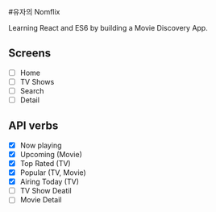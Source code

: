 #유자의 Nomflix

Learning React and ES6 by building a Movie Discovery App.

## Screens

- [ ] Home
- [ ] TV Shows
- [ ] Search
- [ ] Detail

## API verbs

- [x] Now playing
- [x] Upcoming (Movie)
- [x] Top Rated (TV)
- [x] Popular (TV, Movie)
- [x] Airing Today (TV)
- [ ] TV Show Deatil
- [ ] Movie Detail
